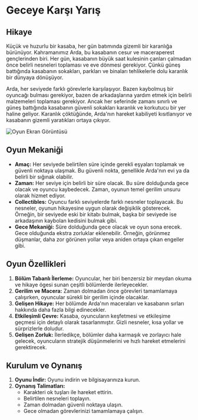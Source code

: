 # Geceye Karşı Yarış

## Hikaye
Küçük ve huzurlu bir kasaba, her gün batımında gizemli bir karanlığa bürünüyor. Kahramanımız Arda, bu kasabanın cesur ve maceraperest gençlerinden biri. Her gün, kasabanın büyük saat kulesinin çanları çalmadan önce belirli nesneleri toplaması ve eve dönmesi gerekiyor. Çünkü güneş battığında kasabanın sokakları, parkları ve binaları tehlikelerle dolu karanlık bir dünyaya dönüşüyor.

Arda, her seviyede farklı görevlerle karşılaşıyor. Bazen kaybolmuş bir oyuncağı bulması gerekiyor, bazen de arkadaşlarına yardım etmek için belirli malzemeleri toplaması gerekiyor. Ancak her seferinde zamanı sınırlı ve güneş battığında kasabanın güvenli sokakları karanlık ve korkutucu bir yer haline geliyor. Karanlık çöktüğünde, Arda'nın hareket kabiliyeti kısıtlanıyor ve kasabanın gizemli yaratıkları ortaya çıkıyor.

![Oyun Ekran Görüntüsü](Assets/ART/Assets/ART/sample.jpg)

## Oyun Mekaniği
- **Amaç:** Her seviyede belirtilen süre içinde gerekli eşyaları toplamak ve güvenli noktaya ulaşmak. Bu güvenli nokta, genellikle Arda'nın evi ya da belirli bir sığınak olabilir.
- **Zaman:** Her seviye için belirli bir süre olacak. Bu süre dolduğunda gece olacak ve oyuncu kaybedecek. Zaman, oyunun temel gerilim unsuru olarak hizmet ediyor.
- **Collectibles:** Oyuncu farklı seviyelerde farklı nesneler toplayacak. Bu nesneler, oyunun hikayesine uygun olarak değişiklik gösterecek. Örneğin, bir seviyede eski bir kitabı bulmak, başka bir seviyede ise arkadaşının kaybolan kedisini bulmak gibi.
- **Gece Mekaniği:** Süre dolduğunda gece olacak ve oyun sona erecek. Gece olduğunda ekstra zorluklar eklenebilir. Örneğin, görünmez düşmanlar, daha zor görünen yollar veya aniden ortaya çıkan engeller gibi.

## Oyun Özellikleri
1. **Bölüm Tabanlı İlerleme:** Oyuncular, her biri benzersiz bir meydan okuma ve hikaye ögesi sunan çeşitli bölümlerde ilerleyecekler.
2. **Gerilim ve Macera:** Zaman dolmadan önce görevleri tamamlamaya çalışırken, oyuncular sürekli bir gerilim içinde olacaklar.
3. **Gelişen Hikaye:** Her bölümde Arda'nın maceraları ve kasabanın sırları hakkında daha fazla bilgi edinecekler.
4. **Etkileşimli Çevre:** Kasaba, oyuncuların keşfetmesi ve etkileşime geçmesi için detaylı olarak tasarlanmıştır. Gizli nesneler, kısa yollar ve sürprizlerle doludur.
5. **Gelişen Zorluk:** İlerledikçe, bölümler daha karmaşık ve zorlayıcı hale gelecek, oyuncuların stratejik düşünmelerini ve hızlı hareket etmelerini gerektirecek.

## Kurulum ve Oynanış
1. **Oyunu İndir:** Oyunu indirin ve bilgisayarınıza kurun.
2. **Oynanış Talimatları:**
   - Karakteri ok tuşları ile hareket ettirin.
   - Belirtilen nesneleri toplayın.
   - Zaman dolmadan güvenli noktaya ulaşın.
   - Gece olmadan görevlerinizi tamamlamaya çalışın.

